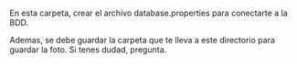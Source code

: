 
En esta carpeta, crear el archivo database.properties para conectarte a la BDD.

Ademas, se debe guardar la carpeta que te lleva a este directorio para guardar la foto. Si tenes dudad, pregunta.